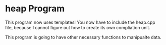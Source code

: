 # heap Program

This program now uses templates!
You now have to include the heap.cpp file, because I cannot figure out how to create its own compliation unit.

This program is going to have other necessary functions to manipualte data.
